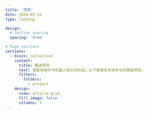 ```yaml
---
title: '项目'
date: 2024-05-19
type: landing

design:
  # Section spacing
  spacing: '5rem'

# Page sections
sections:
  - block: collection
    content:
      title: 精选项目
      text: 我喜欢制作与机器人相关的作品。以下是我多年来参与的精选项目。
      filters:
        folders:
          - project
    design:
      view: article-grid
      fill_image: false
      columns: 3
---
```

